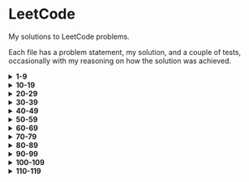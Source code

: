 # LeetCode

My solutions to LeetCode problems.

Each file has a problem statement, my solution, and a couple of tests, occasionally with my reasoning on how the 
solution was achieved.

<details>
<summary><b>1-9</b></summary>

[1.](1-99/1-9/1.py)
**Two Sum** - 
Given an array of integers, return indices of the two numbers such that they add up to a specific target.

[2.](1-99/1-9/2.py)
**Add Two Numbers** - 
You are given two non-empty linked lists representing two non-negative integers. The digits are stored in reverse 
order and each of their nodes contain a single digit. Add the two numbers and return it as a linked list.

[3.](1-99/1-9/3.py)
**Longest Substring Without Repeating Characters** - 
Given a string, find the length of the longest substring without repeating characters.

[4.](1-99/1-9/4.py)
**Median of Two Sorted Arrays** - 
There are two sorted arrays `nums1` and `nums2` of size `m` and `n` respectively.
Find the median of the two sorted arrays.

[5.](1-99/1-9/5.py)
**Longest Palindromic Substring** - 
Given a string `s`, find the longest palindromic substring in `s`. 
You may assume that the maximum length of `s` is 1000.

[6.](1-99/1-9/6.py)
**ZigZag Conversion** - 
The string `PAYPALISHIRING` is written in a zigzag pattern on a given number of rows like this:

    P   A   H   N
    A P L S I I G
    Y   I   R

And then read line by line: `PAHNAPLSIIGYIR`

Write the code that will take a string and make this conversion given the number of rows.

[7.](1-99/1-9/7.py)
**Reverse Integer** - 
Given a 32-bit signed integer, reverse digits of an integer.

[8.](1-99/1-9/8.py)
**String to Integer** - 
Implement `atoi` which converts a string to an integer. The function first discards as many whitespace characters as 
necessary until the first non-whitespace character is found. Then, starting from this character, takes an optional 
initial plus or minus sign followed by as many numerical digits as possible, and interprets them as a numerical value.
The string can contain additional characters after those that form the integral number, which are ignored and have 
no effect on the behavior of this function.

[9.](1-99/1-9/9.py)
**Palindrome Number** - 
Determine whether an integer is a palindrome. An integer is a palindrome when it reads the same backward as forward.

</details>

<details>
<summary><b>10-19</b></summary>

[10.](1-99/10-19/10.py)
**Regular Expression Matching** -
Given an input string `s` and a pattern `p`, implement regular expression matching with support for `.` and `*`.

[11.](1-99/10-19/11.py)
**Container With Most Water** - 
You are given `n` non-negative integers <code>a<sub>1</sub>, a<sub>2</sub>, ..., a<sub>n</sub></code>, where each 
represents a point at coordinate <code>(i, a<sub>i</sub>)</code>. `n` vertical lines are drawn such that the two 
endpoints of line `i` are at <code>(i, a<sub>i</sub>)</code> and `(i, 0)`. Find two lines, which together with 
the x-axis form a container, such that the container contains the most water.

[12.](1-99/10-19/12.py)
**Integer to Roman** - 
Given an integer, convert it to a roman numeral. Input is guaranteed to be within the range from `1` to `3999`.

[13.](1-99/10-19/13.py)
**Roman to Integer** - 
Given a roman numeral, convert it to an integer. Input is guaranteed to be within the range from `1` to `3999`.

[14.](1-99/10-19/14.py)
**Longest Common Prefix** - 
Write a function to find the longest common prefix string amongst an array of strings.

[15.](1-99/10-19/15.py)
**3Sum** - 
Given an array `nums` of `n` integers, find all unique triplets in the array which give the sum of zero.

[16.](1-99/10-19/16.py)
**3Sum Closest** - 
Given an array `nums` of `n` integers and an integer target, find three integers in nums such that the sum is closest 
to `target`. Return the sum of the three integers. You may assume that each input has exactly one solution.

[17.](1-99/10-19/17.py)
**Letter Combinations of a Phone Number** - 
Given a string containing digits from `2-9` inclusive, return all possible letter combinations (those on telephone
buttons) that the number could represent.

[18.](1-99/10-19/18.py)
**4Sum** - 
Given an array `nums` of `n` integers and an integer `target`, are there elements `a`, `b`, `c`, and `d` in `nums` 
such that `a + b + c + d = target`? Find all unique quadruplets in the array which gives the sum of `target`.

[19.](1-99/10-19/19.py)
**Remove Nth Node From End of List** - 
Given a linked list, remove the `n`<sup>th</sup> node from the end of list and return its head.

</details>

<details>
<summary><b>20-29</b></summary>

[20.](1-99/20-29/20.py)
**Valid Parentheses** -
Given a string containing just the characters `(`, `)`, `{`, `}`, `[` and `]`, determine if the input string is valid.

[21.](1-99/20-29/21.py)
**Merge Two Sorted Lists** - 
Merge two sorted linked lists and return it as a new list. 
The new list should be made by splicing together the nodes of the first two lists.

[22.](1-99/20-29/22.py)
**Generate Parentheses** - 
Given `n` pairs of parentheses, write a function to generate all combinations of well-formed parentheses.

[23.](1-99/20-29/23.py)
**Merge k Sorted Lists** - 
Merge `k` sorted linked lists and return it as one sorted list. Analyze and describe its complexity.

[24.](1-99/20-29/24.py)
**Swap Nodes in Pairs** - 
Given a linked list, swap every two adjacent nodes and return its head.

[25.](1-99/20-29/25.py)
**Reverse Nodes in k-Group** - 
Given a linked list, reverse the nodes of a linked list `k` at a time and return its modified list.

[26.](1-99/20-29/26.py)
**Remove Duplicates from Sorted Array** - 
Given a sorted array `nums`, remove the duplicates in-place such that each element appears only once and return the 
new length.

[27.](1-99/20-29/27.py)
**Remove Element** - 
Given an array `nums` and a value `val`, remove all instances of that value in-place and return the new length.

[28.](1-99/20-29/28.py)
**Find Needle in Haystack** - 
Return the index of the first occurrence of a substring `needle` in a string `haystack`, 
or -1 if `needle` is not part of `haystack`.

[29.](1-99/20-29/29.py)
**Divide Two Integers** - 
Given two integers `dividend` and `divisor`, divide two integers without using multiplication, 
division or mod operators. Return the quotient after dividing `dividend` by `divisor`.

</details>

<details>
<summary><b>30-39</b></summary>

[30.](1-99/30-39/30.py)
**Substring with Concatenation of All Words** -
You are given a string `s`, and a list of words `words` that are all of the same length.
Find all starting indices of substring(s) in `s` that is a concatenation of each word in `words` exactly once and
without any intervening characters.

[31.](1-99/30-39/31.py)
**Next Permutation** - 
Implement `next_permutation`, which rearranges numbers into the lexicographically next greater permutation. If such an 
arrangement is not possible, it must be rearranged as the lowest possible order (i.e. sorted in ascending order). 
The replacement must be in-place and use only constant extra memory.

[32.](1-99/30-39/32.py)
**Longest Valid Parentheses** - 
Given a string containing just the characters `(` and `)`, find the length of the longest valid parentheses substring.

[33.](1-99/30-39/33.py)
**Search in Rotated Sorted Array** - 
Suppose an array sorted in ascending order is rotated at some pivot unknown to you beforehand, e.g. 
`[0, 1, 2, 4, 5, 6, 7]` might become `[4, 5, 6, 7, 0, 1, 2]`. You are given a target value to search. 
If found in the array return its index, otherwise return `-1`. You may assume no duplicate exists in the array. 
Your algorithm's runtime complexity must be in the order of `O(log n)`.

[34.](1-99/30-39/34.py)
**Find First and Last Position of Element in Sorted Array** - 
Given an array of integers `nums` sorted in ascending order, find the starting and ending position of a given target 
value. Your algorithm's runtime complexity must be in the order of `O(log n)`.

[35.](1-99/30-39/35.py)
**Search Insert Position** - 
Given a sorted array and a target value, return the index if the target is found. If not, 
return the index where it would be if it were inserted in order. You may assume no duplicates in the array.

[36.](1-99/30-39/36.py)
**Valid Sudoku** - 
Determine if a 9x9 Sudoku board is valid. Only the filled cells need to be validated.

[37.](1-99/30-39/37.py)
**Sudoku Solver** - 
Write a program to solve a Sudoku puzzle by filling the empty cells.

[38.](1-99/30-39/38.py)
**Count and Say** - 
The count-and-say sequence is the sequence of integers with the first five terms as following: 
`1, 11, 21, 1211, 111221`. `1` is read off as "one 1" or `11`. `11` is read off as "two 1s" or `21`. 
`21` is read off as "one 2, then one 1" or `1211`. Given an integer `n` where `1 ≤ n ≤ 30`, 
generate the *n*th term of the count-and-say sequence.

[39.](1-99/30-39/39.py)
**Combination Sum** - 
Given a set of candidate numbers `candidates` (without duplicates) and a target number `target`, 
find all unique combinations in `candidates` where the candidate numbers sum to `target`.
The same repeated number may be chosen from `candidates` unlimited number of times.

</details>

<details>
<summary><b>40-49</b></summary>

[40.](1-99/40-49/40.py)
**Combination Sum II** -
Given a collection of candidate numbers `candidates` and a target number `target`,
find all unique combinations in `candidates` where the candidate numbers sum to `target`.
Each number in `candidates` may only be used once in the combination.

[41.](1-99/40-49/41.py)
**First Missing Positive** - 
Given an unsorted integer array, find the smallest missing positive integer. 
Your algorithm should run in `O(n)` time and use constant extra space.

[42.](1-99/40-49/42.py)
**Trapping Rain Water** - 
Given `n` non-negative integers representing an elevation map where the width of each bar is 1, 
compute how much water it is able to trap after raining.

[43.](1-99/40-49/43.py)
**Multiply Strings** - 
Given two non-negative integers `num1` and `num2` represented as strings, return the product of `num1` and `num2`, 
also represented as a string. You must not convert the inputs to integers directly.

[44.](1-99/40-49/44.py)
**Wildcard Matching** - 
Given an input string `s` and a pattern `p`, implement wildcard pattern matching with support for `?` and `*`.
`?` Matches any single character, while `*` matches any sequence of characters (including the empty sequence).
The matching should cover the entire input string.

[45.](1-99/40-49/45.py)
**Jump Game II** - 
You are given an array of non-negative integers, and are initially positioned at the first index of the array. 
Each element in the array represents your maximum jump length from that position. 
Return the fewest number of jumps to reach the last index. You can assume that you can always reach the last index.

[46.](1-99/40-49/46.py)
**Permutations** - 
Given a collection of distinct integers, return all possible permutations.

[47.](1-99/40-49/47.py)
**Permutations II** - 
Given a collection of integers that might contain duplicates, return all possible unique permutations.

[48.](1-99/40-49/48.py)
**Rotate Image** - 
You are given an `n x n` 2D matrix representing an image. Rotate the matrix 90 degrees clockwise in-place.

[49.](1-99/40-49/49.py)
**Group Anagrams** - 
Given an array of strings, group anagrams together.

</details>

<details>
<summary><b>50-59</b></summary>

[50.](1-99/50-59/50.py)
**pow(x, n)** -
Implement `pow(x, n)`, which calculates `x` raised to the power `n` (<code>x<sup>n</sup></code>).

[51.](1-99/50-59/51.py)
**_n_-queens** - 
The _n_-queens puzzle is the problem of placing `n` queens on an `n × n` chessboard such that no two queens attack 
each other. Given an integer `n`, return all distinct solutions to the _n_-queens puzzle.

[52.](1-99/50-59/52.py)
**_n_-queens II** - 
The _n_-queens puzzle is the problem of placing `n` queens on an `n × n` chessboard such that no two queens attack 
each other. Given an integer `n`, return the number of distinct solutions to the _n_-queens puzzle.

[53.](1-99/50-59/53.py)
**Maximum Subarray** - 
Given an integer array `nums`, find the contiguous subarray (containing at least one number) which has the largest 
sum and return its sum.

[54.](1-99/50-59/54.py)
**Spiral Matrix** - 
Given a matrix of `m x n` elements (`m` rows, `n` columns), return all elements of the matrix in spiral order.

[55.](1-99/50-59/55.py)
**Jump Game** - 
You are given an array of non-negative integers, and are initially positioned at the first index of the array. 
Each element in the array represents your maximum jump length from that position. 
Determine if you are able to reach the last index.

[56.](1-99/50-59/56.py)
**Merge Intervals** - 
Given a collection of intervals, merge all overlapping intervals.

[57.](1-99/50-59/57.py)
**Insert Interval** - 
Given a set of non-overlapping intervals, insert a new interval into the intervals (merge if necessary).
You may assume that the intervals were initially sorted according to their start times.

[58.](1-99/50-59/58.py)
**Length of Last Word** - 
Given a string `s` consisting of upper/lower-case characters and empty space characters `' '`, return the length of 
the last word in the string. If the last word does not exist, return `0`.

[59.](1-99/50-59/59.py)
**Spiral Matrix II** - 
Given a positive integer `n`, generate a square matrix filled with elements from `1` to <code>n<sup>2</sup></code> 
in spiral order.

</details>

<details>
<summary><b>60-69</b></summary>

[60.](1-99/60-69/60.py)
**Permutation Sequence** -
Given `n` and `k`, return the k<sup>th</sup> permutation of the permutations obtained from the set `[1,2,3,...,n]`.

[61.](1-99/60-69/61.py)
**Rotate List** - 
Given a linked list, rotate the list to the right by `k` places, where `k` is non-negative.

[62.](1-99/60-69/62.py)
**Unique Paths** - 
A robot is located at the top-left corner of an `m x n` grid. The robot can only move either down or right at any point 
in time. The robot is trying to reach the bottom-right corner of the grid. How many possible unique paths are there?

[63.](1-99/60-69/63.py)
**Unique Paths II** - 
A robot is located at the top-left corner of an `m x n` grid. The robot can only move either down or right at any point 
in time. The robot is trying to reach the bottom-right corner of the grid. Now consider if some obstacles are added to 
the grid. How many unique paths would there be? An obstacle and empty space is marked as 1 and 0 respectively.

[64.](1-99/60-69/64.py)
**Minimum Path Sum** - 
Given an `m x n` grid filled with non-negative numbers, find a path from top left to bottom right which minimizes the 
sum of all numbers along its path. You can only move either down or right at any point in time.

[65.](1-99/60-69/65.py)
**Valid Number** - 
Validate if a given string can be interpreted as a decimal number.

[66.](1-99/60-69/66.py)
**Plus One** - 
Given a non-empty array of digits representing a non-negative integer, add one to the integer. The digits are stored 
such that the most significant digit is at the head of the list, and each element in the array contain a single digit.
You may assume the integer does not contain any leading zero, except the number 0 itself.

[67.](1-99/60-69/67.py)
**Add Binary** - 
Given two binary strings, return their sum (also a binary string). The input strings are both non-empty.

[68.](1-99/60-69/68.py)
**Text Justification** - 
Given an array `words` and a width `max_width`, format the text such that each line has exactly `max_width` characters 
and is fully justified. Extra spaces between words should be distributed as evenly as possible, with priority to the 
slots on the left. The last line of text should be left justified, with no extra space inserted between words.

[69.](1-99/60-69/69.py)
**sqrt(x)** - 
Compute and return the decimally truncated square root of `x`, where `x` is guaranteed to be a non-negative integer.

</details>

<details>
<summary><b>70-79</b></summary>

[70.](1-99/70-79/70.py)
**Climbing Stairs** -
You are climbing a staircase with `n` steps. Each time you can either climb 1 or 2 steps.
In how many distinct ways can you climb to the top?

[71.](1-99/70-79/71.py)
**Simplify Path** - 
Given an absolute path for a file (Unix-style), simplify it. Or in other words, convert it to the canonical path.

[72.](1-99/70-79/72.py)
**Edit Distance** - 
Given two words `word1` and `word2`, find the minimum number of operations required to convert `word1` to `word2`.

[73.](1-99/70-79/73.py)
**Set Matrix Zeroes** - 
Given an `m x n` matrix, if an element is 0, set its entire row and column to 0. Do it in-place.

[74.](1-99/70-79/74.py)
**Search a 2D Matrix** - 
Write an efficient algorithm that searches for a value in an `m x n` matrix of integers. Each row is sorted from left 
to right. The first integer of each row is greater than the last integer of the previous row.

[75.](1-99/70-79/75.py)
**Sort Colors** - 
Given an array with `n` objects colored red, white or blue (represented by integers `0`, `1`, and `2`), sort them 
in-place so that objects of the same color are adjacent, with the colors in the order red, white and blue.

[76.](1-99/70-79/76.py)
**Minimum Window Substring** - 
Given strings `S` and `T`, find the minimum window in `S` which contains all characters of `T` in complexity `O(n)`.

[77.](1-99/70-79/77.py)
**Combinations** - 
Given two integers `n` and `k`, return all possible combinations of `k` numbers out of `1 ... n`.

[78.](1-99/70-79/78.py)
**Subsets** - 
Given a set of distinct integers `nums`, return all possible subsets (the power set).

[79.](1-99/70-79/79.py)
**Word Search** - 
Given a 2D board and a word, find if the word exists in the grid. The word can be constructed from letters of 
sequentially adjacent cells, where "adjacent" cells are those horizontally or vertically neighboring. 
The same cell may not be used more than once.

</details>

<details>
<summary><b>80-89</b></summary>

[80.](1-99/80-89/80.py)
**Remove Duplicates from Sorted Array II** -
Given a sorted array `nums`, remove the duplicates in-place such that duplicates appear at most twice and return the
new length.

[81.](1-99/80-89/81.py)
**Search in Rotated Sorted Array II** - 
Suppose an array sorted in ascending order is rotated at some pivot unknown to you beforehand.
(e.g., `[0, 0, 1, 2, 2, 5, 6]` might become `[2, 5, 6, 0, 0, 1, 2]`).
You are given a target value to search. If found in the array return `True`, otherwise return `False`.

[82.](1-99/80-89/82.py)
**Remove Duplicates from Sorted List II** - 
Given a sorted linked list, delete all nodes that have duplicate numbers, leaving only distinct numbers from the 
original list. Return the linked list sorted as well.

[83.](1-99/80-89/83.py)
**Remove Duplicates from Sorted List** - 
Given a sorted linked list, delete all duplicates such that each element appears only once.

[84.](1-99/80-89/84.py)
**Largest Rectangle in Histogram** - 
Given `n` non-negative integers representing the histogram's bar height where the width of each bar is 1, find the 
area of the largest rectangle in the histogram.

[85.](1-99/80-89/85.py)
**Maximal Rectangle** - 
Given a 2D matrix filled with `0`s and `1`s, find the largest rectangle containing only `1`s and return its area.

[86.](1-99/80-89/86.py)
**Partition List** - 
Given a linked list and a value `x`, partition it such that all nodes less than `x` come before nodes greater than or 
equal to `x`. You should preserve the original relative order of the nodes in each of the two partitions.

[87.](1-99/80-89/87.py)
**Scramble String** - 
Given a string `s1`, we may represent it as a binary tree by partitioning it into two non-empty substrings recursively.
To scramble the string, we may choose any non-leaf node and swap its two children, repeating this process. 
Given two strings `s1` and `s2` of the same length, determine if `s2` is a scrambled string of `s1`.

[88.](1-99/80-89/88.py)
**Merge Sorted Array** - 
Given two sorted integer arrays `nums1` and `nums2`, merge `nums2` into `nums1` as one sorted array.

[89.](1-99/80-89/89.py)
**Gray Code** - 
The Gray code is a binary numeral system where two successive values differ in only one bit. Given a non-negative 
integer `n` representing the total number of bits in the code, print a Gray code sequence.

</details>

<details>
<summary><b>90-99</b></summary>

[90.](1-99/90-99/90.py)
**Subsets II** -
Given a collection of integers that might contain duplicates, `nums`, return all possible subsets (the power set).
Note: The solution set must not contain duplicate subsets.

[91.](1-99/90-99/91.py)
**Decode Ways** - 
A message containing letters A-Z is being encoded to numbers using the following mapping: `A->1, B->2, ..., Z->26`. 
Given a non-empty string containing only digits, determine the total number of ways to decode it.

[92.](1-99/90-99/92.py)
**Reverse Linked List II** - 
Reverse a linked list from position `m` to `n`. Do it in one pass.

[93.](1-99/90-99/93.py)
**Restore IP Addresses** - 
Given a string containing only digits, return all possible valid IP address combinations.

[94.](1-99/90-99/94.py)
**Binary Tree Inorder Traversal** - 
Given a binary tree, return the inorder traversal of its nodes' values.

[95.](1-99/90-99/95.py)
**Unique Binary Search Trees II** - 
Given an integer `n`, generate all structurally unique BST's (binary search trees) that store values `1 ... n`.

[96.](1-99/90-99/96.py)
**Unique Binary Search Trees** - 
Given an integer `n`, how many structurally unique BST's (binary search trees) can store values `1 ... n`?

[97.](1-99/90-99/97.py)
**Interleaving String** - 
Given strings `s1`, `s2`, `s3`, find whether `s3` can be formed by the interleaving of `s1` and `s2`.

[98.](1-99/90-99/98.py)
**Validate Binary Search Tree** - 
Given a binary tree, determine if it is a valid binary search tree (BST).

[99.](1-99/90-99/99.py)
**Recover Binary Search Tree** - 
Two elements of a binary search tree (BST) are swapped by mistake. Recover the tree without changing its structure.

</details>

<details>
<summary><b>100-109</b></summary>

[100.](100-199/100-109/100.py)
**Same Tree** -
Given the roots of two binary trees `p` and `q`, write a function to check if they are the same or not.
Two binary trees are considered the same if they are structurally identical, and the nodes have the same value.

[101.](100-199/100-109/101.py)
**Symmetric Tree** -
Given the root of a binary tree, check whether it is a mirror of itself (i.e., symmetric around its center).

[102.](100-199/100-109/102.py)
**Binary Tree Level Order Traversal** -
Given the root of a binary tree, return the level order traversal of its nodes' values. 
(i.e., from left to right, level by level).

[103.](100-199/100-109/103.py)
**Binary Tree Zigzag Level Order Traversal** -
Given the root of a binary tree, return the zigzag level order traversal of its nodes' values. 
(i.e., from left to right, then right to left for the next level and alternate between).

[104.](100-199/100-109/104.py)
**Maximum Depth of Binary Tree** -
Given the root of a binary tree, return its maximum depth. A binary tree's maximum depth is the number of nodes 
along the longest path from the root node down to the farthest leaf node.

[105.](100-199/100-109/105.py)
**Construct Binary Tree from Preorder and Inorder Traversal** -
Given two integer arrays `preorder` and `inorder` where `preorder` is the preorder traversal of a binary tree 
and `inorder` is the inorder traversal of the same tree, construct and return the binary tree.

[106.](100-199/100-109/106.py)
**Construct Binary Tree from Inorder and Postorder Traversal** -
Given two integer arrays `inorder` and `postorder` where `inorder` is the inorder traversal of a binary tree 
and `postorder` is the postorder traversal of the same tree, construct and return the binary tree.

[107.](100-199/100-109/107.py)
**Binary Tree Level Order Traversal II** -
Given the root of a binary tree, return the bottom-up level order traversal of its nodes' values. 
(i.e., from left to right, level by level from leaf to root).

[108.](100-199/100-109/108.py)
**Convert Sorted Array to Binary Search Tree** -
Given an integer array `nums` where the elements are sorted in ascending order, convert it to a height-balanced 
binary search tree. A height-balanced binary tree is a binary tree in which the depth of the two subtrees of every 
node never differs by more than one.

[109.](100-199/100-109/109.py)
**Convert Sorted List to Binary Search Tree** -
Given the head of a singly linked list where elements are sorted in ascending order, convert it to a height-balanced 
binary search tree.

</details>

<details>
<summary><b>110-119</b></summary>

[110.](100-199/110-119/110.py)
**Balanced Binary Tree** -
Given a binary tree, determine if it is height-balanced. A height-balanced binary tree is defined as a binary tree 
in which the left and right subtrees of every node differ in height by no more than 1.

[111.](100-199/110-119/111.py)
**Minimum Depth of Binary Tree** -
Given a binary tree, find its minimum depth. The minimum depth is the number of nodes along the shortest path 
from the root node down to the nearest leaf node.

[112.](100-199/110-119/112.py)
**Path Sum** -
Given the root of a binary tree and an integer `target_sum`, return `True` if the tree has a root-to-leaf path 
such that adding up all the values along the path equals `target_sum`. A leaf is a node with no children.

[113.](100-199/110-119/113.py)
**Path Sum II** -
Given the root of a binary tree and an integer `target_sum`, return all root-to-leaf paths where the sum of the 
node values in the path equals `target_sum`. Each path should be returned as a list of the node values.

</details>
